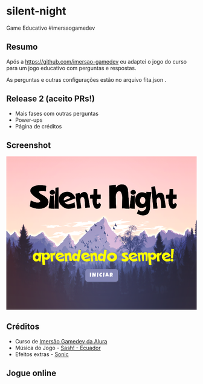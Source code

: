 
# silent-night

Game Educativo #imersaogamedev

## Resumo

Após a https://github.com/imersao-gamedev eu adaptei o jogo do curso para um jogo educativo com perguntas e respostas.

As perguntas e outras configurações estão no arquivo fita.json .

## Release 2 (aceito PRs!)

* Mais fases com outras perguntas
* Power-ups
* Página de créditos

## Screenshot

![Screenshot 1](doc1.png)

## Créditos

* Curso de [Imersão Gamedev da Alura](https://www.alura.com.br/imersao-gamedev-javascript)
* Música do Jogo - [Sash! - Ecuador](https://youtu.be/9cQlVww0zKo)
* Efeitos extras - [Sonic](https://www.101soundboards.com/boards/10990-sonic-the-hedgehog-sounds)

## Jogue online


